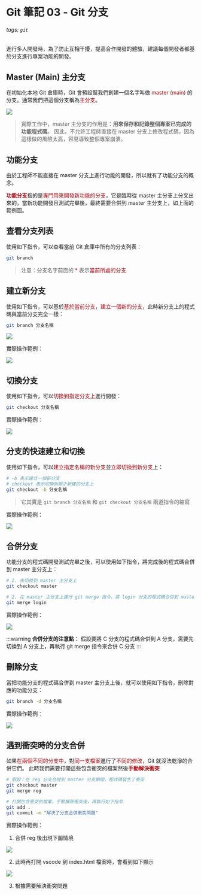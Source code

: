 # Git 筆記 03 - Git 分支

###### tags: `git`

進行多人開發時，為了防止互相干擾，提高合作開發的體驗，建議每個開發者都基於分支進行專案功能的開發。

## Master (Main) 主分支

在初始化本地 Git 倉庫時，Git 會預設幫我們創建一個名字叫做 <font v-pre color="#A10710">master (main)</font> 的分支。通常我們把這個分支稱為<font v-pre color="#A10710">主分支</font>。

![](https://i.imgur.com/HpPmXzY.png)

> 實際工作中，master 主分支的作用是：**用來保存和記錄整個專案已完成的功能程式碼**。
> 因此，不允許工程師直接在 master 分支上修改程式碼，因為這樣做的風險太高，容易導致整個專案崩潰。


## 功能分支

由於工程師不能直接在 master 分支上進行功能的開發，所以就有了功能分支的概念。

<font v-pre color="#A10710">**功能分支**</font>指的是<font v-pre color="#A10710">專門用來開發新功能的分支</font>，它是臨時從 master 主分支上分叉出來的，當新功能開發且測試完畢後，最終需要合併到 master 主分支上，如上面的範例圖。

## 查看分支列表

使用如下指令，可以查看當前 Git 倉庫中所有的分支列表：

```sh
git branch
```

> 注意：分支名字前面的 <font v-pre color="#A10710">*</font> 表示<font v-pre color="#A10710">當前所處的分支</font>

## 建立新分支

使用如下指令，可以基於<font v-pre color="#A10710">基於當前分支</font>，<font v-pre color="#A10710">建立一個新的分支</font>，此時新分支上的程式碼與當前分支完全一樣：

```sh
git branch 分支名稱
```

![](https://i.imgur.com/mGG0YOP.png)

實際操作範例：

![](https://i.imgur.com/WuSYnWG.png)

## 切換分支

使用如下指令，可以<font v-pre color="#A10710">切換到指定分支上</font>進行開發：

```sh
git checkout 分支名稱
```

實際操作範例：

![](https://i.imgur.com/p9UavBJ.png)


## 分支的快速建立和切換

使用如下指令，可以<font v-pre color="#A10710">建立指定名稱的新分支</font>並<font v-pre color="#A10710">立即切換到新分支</font>上：

```sh
# -b 表示建立一個新分支
# checkout 表示切換到剛才新建的分支上
git checkout -b 分支名稱
```

> 它其實是 `git branch 分支名稱` 和 `git checkout 分支名稱` 兩道指令的縮寫

實際操作範例：

![](https://i.imgur.com/s7Qo3bG.png)


## 合併分支

功能分支的程式碼開發測試完畢之後，可以使用如下指令，將完成後的程式碼合併到 master 主分支上：

```sh
# 1. 先切換到 master 主分支上
git checkout master

# 2. 在 master 主分支上運行 git merge 指令，將 login 分支的程式碼合併到 master 上
git merge login
```
實際操作範例：

![](https://i.imgur.com/nHZ6lX3.png)

:::warning
**合併分支的注意點：** 假設要將 C 分支的程式碼合併到 A 分支，需要先切換到 A 分支上，再執行 git merge 指令來合併 C 分支
:::

## 刪除分支

當把功能分支的程式碼合併到 master 主分支上後，就可以使用如下指令，刪除對應的功能分支：

```sh
git branch -d 分支名稱
```

實際操作範例：

![](https://i.imgur.com/qbG9EoF.png)

## 遇到衝突時的分支合併

如果<font v-pre color="#A10710">在兩個不同的分支中</font>，對<font v-pre color="#A10710">同一支檔案</font>進行了<font v-pre color="#A10710">不同的修改</font>，Git 就沒法乾淨的合併它們。 此時我們需要打開這些包含衝突的檔案然後<font v-pre color="#A10710">**手動解決衝突**</font>

```sh
# 假設：在 reg 分支合併到 master 分支期間，程式碼發生了衝突
git checkout master
git merge reg

# 打開包含衝突的檔案，手動解除衝突後，再執行如下指令
git add .
git commit -m "解決了分支合併衝突問題"
```

實際操作範例：

1. 合併 reg 後出現下圖情境

![](https://i.imgur.com/rfm842n.png)

2. 此時再打開 vscode 到 index.html 檔案時，會看到如下顯示

![](https://i.imgur.com/M2mScvZ.png)

3. 根據需要解決衝突問題


